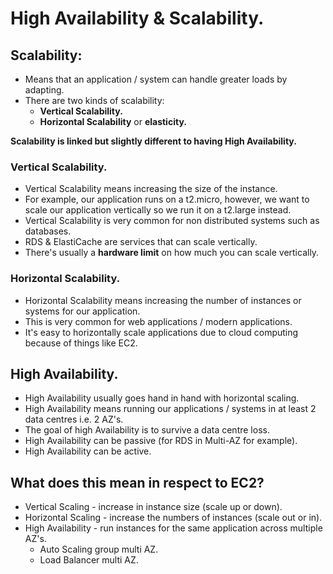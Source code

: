 # **High Availability & Scalability.**

## **Scalability:**

* Means that an application / system can handle greater loads by adapting.
* There are two kinds of scalability:
    * **Vertical Scalability.**
    * **Horizontal Scalability** or **elasticity.**

**Scalability is linked but slightly different to having High Availability.**

### **Vertical Scalability.**

* Vertical Scalability means increasing the size of the instance.
* For example, our application runs on a t2.micro, however, we want to scale our application vertically so we run it on a t2.large instead.
* Vertical Scalability is very common for non distributed systems such as databases.
* RDS & ElastiCache are services that can scale vertically.
* There's usually a **hardware limit** on how much you can scale vertically.

### **Horizontal Scalability.**

* Horizontal Scalability means increasing the number of instances or systems for our application.
* This is very common for web applications / modern applications.
* It's easy to horizontally scale applications due to cloud computing because of things like EC2.

## **High Availability.**

* High Availability usually goes hand in hand with horizontal scaling.
* High Availability means running our applications / systems in at least 2 data centres i.e. 2 AZ's.
* The goal of high Availability is to survive a data centre loss.
* High Availability can be passive (for RDS in Multi-AZ for example).
* High Availability can be active.

## **What does this mean in respect to EC2?**

* Vertical Scaling - increase in instance size (scale up or down).
* Horizontal Scaling - increase the numbers of instances (scale out or in).
* High Availability - run instances for the same application across multiple AZ's.
    * Auto Scaling group multi AZ.
    * Load Balancer multi AZ.